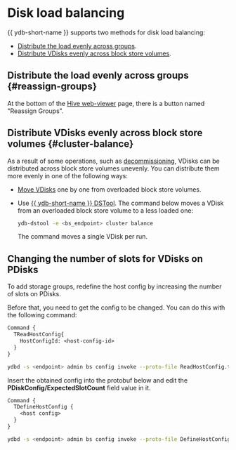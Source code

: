 # Disk load balancing

{{ ydb-short-name }} supports two methods for disk load balancing:

* [Distribute the load evenly across groups](#reassign-groups).
* [Distribute VDisks evenly across block store volumes](#cluster-balance).

## Distribute the load evenly across groups {#reassign-groups}

At the bottom of the [Hive web-viewer](../../reference/embedded-ui/hive.md#reassign_groups) page, there is a button named "Reassign Groups".

## Distribute VDisks evenly across block store volumes {#cluster-balance}

As a result of some operations, such as [decommissioning](../../devops/manual/decommissioning.md), VDisks can be distributed across block store volumes unevenly. You can distribute them more evenly in one of the following ways:

* [Move VDisks](moving_vdisks.md#moving_vdisk) one by one from overloaded block store volumes.
* Use [{{ ydb-short-name }} DSTool](../../reference/ydb-dstool/index.md). The command below moves a VDisk from an overloaded block store volume to a less loaded one:

   ```bash
   ydb-dstool -e <bs_endpoint> cluster balance
   ```

   The command moves a single VDisk per run.

## Changing the number of slots for VDisks on PDisks

To add storage groups, redefine the host config by increasing the number of slots on PDisks.

Before that, you need to get the config to be changed. You can do this with the following command:

```proto
Command {
  TReadHostConfig{
    HostConfigId: <host-config-id>
  }
}
```

```bash
ydbd -s <endpoint> admin bs config invoke --proto-file ReadHostConfig.txt
```

Insert the obtained config into the protobuf below and edit the **PDiskConfig/ExpectedSlotCount** field value in it.

```proto
Command {
  TDefineHostConfig {
    <host config>
  }
}
```

```bash
ydbd -s <endpoint> admin bs config invoke --proto-file DefineHostConfig.txt
```
